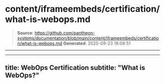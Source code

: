 # content/iframeembeds/certification/what-is-webops.md

> **Source**: https://github.com/pantheon-systems/documentation/blob/main/content/iframeembeds/certification/what-is-webops.md
> **Generated**: 2025-09-23 18:08:51

---

---
title: WebOps Certification
subtitle: "What is WebOps?"
---

<Partial file="certification-guide/what-is-webops.md" />
